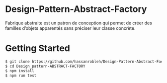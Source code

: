# Design-Pattern-Abstract-Factory
Fabrique abstraite est un patron de conception qui permet
de créer des familles d’objets apparentés sans préciser leur
classe concrète.

# Getting Started

```bash
$ git clone https://github.com/hassanrobleh/Design-Pattern-Abstract-Factory.git
$ cd Design_pattern-ABSTRACT-FACTORY
$ npm install
$ npm run test
```
